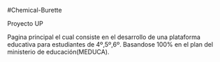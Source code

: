 #Chemical-Burette

Proyecto UP 

Pagina principal el cual consiste en el desarrollo de una plataforma educativa 
para estudiantes de 4º,5º,6º. Basandose 100% en el plan del ministerio de educación(MEDUCA).
